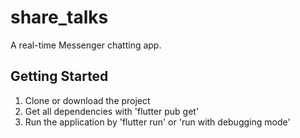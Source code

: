 # share_talks

A real-time Messenger chatting app.

## Getting Started

1. Clone or download the project
2. Get all dependencies with 'flutter pub get'
3. Run the application by 'flutter run' or 'run with debugging mode'
